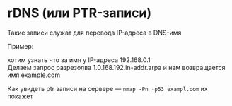 # rDNS (или PTR-записи)

Такие записи служат для перевода IP-адреса в DNS-имя

Пример:

хотим узнать что за имя у IP-адреса 192.168.0.1\
Делаем запрос разрезолва 1.0.168.192.in-addr.arpa и нам возвращается имя example.com

Как увидеть ptr записи на сервере — `nmap -Pn -p53 exampl.com` их покажет
